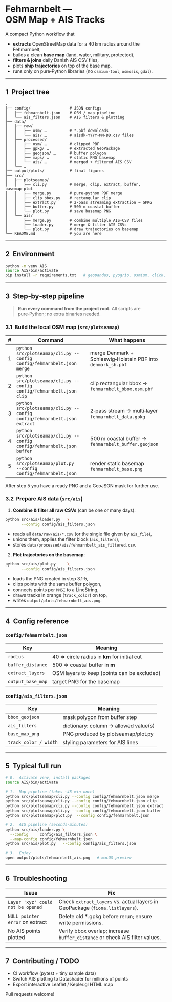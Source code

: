 # Fehmarnbelt — OSM Map + AIS Tracks

A compact Python workflow that

* **extracts** OpenStreetMap data for a 40 km radius around the Fehmarnbelt,
* builds a clean **base map** (land, water, military, protected),
* **filters & joins** daily Danish AIS CSV files,
* plots **ship trajectories** on top of the base map,
* runs only on pure‑Python libraries (no `osmium‑tool`, `osmosis`, `gdal`).

---

## 1  Project tree

```
.
├── config/                 # JSON configs
│   ├── fehmarnbelt.json    # OSM / map pipeline
│   └── ais_filters.json    # AIS filters & plotting
├── data/
│   ├── raw/
│   │   ├── osm/ …          # *.pbf downloads
│   │   └── ais/ …          # aisdk‑YYYY‑MM‑DD.csv files
│   ├── processed/
│   │   ├── osm/ …          # clipped PBF
│   │   ├── gpkg/ …         # extracted GeoPackage
│   │   ├── geojson/ …      # buffer polygon
│   │   ├── maps/ …         # static PNG basemap
│   │   └── ais/ …          # merged + filtered AIS CSV
│   └── …
├── output/plots/           # final figures
├── src/
│   ├── plotseamap/
│   │   ├── cli.py          # merge, clip, extract, buffer, basemap‑plot
│   │   ├── merge.py        # pure‑python PBF merge
│   │   ├── clip_bbox.py    # rectangular clip
│   │   ├── extract.py      # 2‑pass streaming extraction → GPKG
│   │   ├── buffer.py       # 500‑m coastal buffer
│   │   └── plot.py         # save basemap PNG
│   └── ais/
│       ├── merge.py        # combine multiple AIS-CSV files
│       ├── loader.py       # merge & filter AIS CSVs
│       └── plot.py         # draw trajectories on basemap
└── README.md               # you are here
```

---

## 2  Environment

```bash
python -m venv AIS
source AIS/bin/activate
pip install -r requirements.txt   # geopandas, pyogrio, osmium, click, …
```

---

## 3  Step‑by‑step pipeline

> **Run every command from the project root.** All scripts are pure‑Python; no extra binaries needed.

### 3.1  Build the local OSM map (`src/plotseamap`)

| # | Command | What happens |
|---|---------|--------------|
|1|`python src/plotseamap/cli.py --config config/fehmarnbelt.json merge`|merge Denmark + Schleswig‑Holstein PBF into `denmark_sh.pbf`|
|2|`python src/plotseamap/cli.py --config config/fehmarnbelt.json clip` |clip rectangular bbox → `fehmarnbelt_bbox.osm.pbf`|
|3|`python src/plotseamap/cli.py --config config/fehmarnbelt.json extract`|2‑pass stream → multi‑layer `fehmarnbelt_data.gpkg`|
|4|`python src/plotseamap/cli.py --config config/fehmarnbelt.json buffer` |500 m coastal buffer → `fehmarnbelt_buffer.geojson`|
|5|`python src/plotseamap/plot.py      --config config/fehmarnbelt.json`|render static basemap `fehmarnbelt_base.png`|

After step 5 you have a ready PNG and a GeoJSON mask for further use.

### 3.2  Prepare AIS data (`src/ais`)

1. **Combine & filter all raw CSVs** (can be one or many days):

```bash
python src/ais/loader.py   \
       --config config/ais_filters.json
```

* reads all `data/raw/ais/*.csv` (or the single file given by `ais_file`),
* unions them, applies the filter block (`ais_filters`),
* stores `data/processed/ais/fehmarnbelt_ais_filtered.csv`.

2. **Plot trajectories on the basemap**:

```bash
python src/ais/plot.py     \
       --config config/ais_filters.json
```

* loads the PNG created in step 3.1‑5,
* clips points with the same buffer polygon,
* connects points per `MMSI` to a LineString,
* draws tracks in orange (`track_color`) on top,
* writes `output/plots/fehmarnbelt_ais.png`.

---

## 4  Config reference                                

### `config/fehmarnbelt.json`

| Key | Meaning |
|-----|---------|
|`radius`|40 ⇒ circle radius in **km** for initial cut|
|`buffer_distance`|500 ⇒ coastal buffer in **m**|
|`extract_layers`|OSM layers to keep (points can be excluded) |
|`output_base_map`|target PNG for the basemap|

### `config/ais_filters.json`

| Key | Meaning |
|-----|---------|
|`bbox_geojson`|mask polygon from buffer step|
|`ais_filters`|dictionary: column → allowed value(s) |
|`base_map_png`|PNG produced by plotseamap/plot.py |
|`track_color / width`|styling parameters for AIS lines |

---

## 5  Typical full run

```bash
# 0.  Activate venv, install packages
source AIS/bin/activate

# 1.  Map pipeline (takes ~45 min once)
python src/plotseamap/cli.py --config config/fehmarnbelt.json merge
python src/plotseamap/cli.py --config config/fehmarnbelt.json clip
python src/plotseamap/cli.py --config config/fehmarnbelt.json extract
python src/plotseamap/cli.py --config config/fehmarnbelt.json buffer
python src/plotseamap/plot.py  --config config/fehmarnbelt.json

# 2.  AIS pipeline (seconds‑minutes)
python src/ais/loader.py \
  --config     config/ais_filters.json \
  --map-config config/fehmarnbelt.json
python src/ais/plot.py   --config config/ais_filters.json

# 3.  Enjoy
open output/plots/fehmarnbelt_ais.png   # macOS preview
```

---

## 6  Troubleshooting

| Issue | Fix |
|-------|-----|
|`Layer 'xyz' could not be opened` | Check `extract_layers` vs. actual layers in GeoPackage (`fiona.listlayers`). |
|`NULL pointer error` on extract | Delete old *.gpkg before rerun; ensure write permissions. |
|No AIS points plotted | Verify bbox overlap; increase `buffer_distance` or check AIS filter values. |

---

## 7  Contributing / TODO

* CI workflow (pytest + tiny sample data)
* Switch AIS plotting to Datashader for millions of points
* Export interactive Leaflet / Kepler.gl HTML map

Pull requests welcome!

